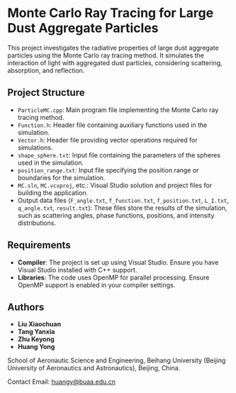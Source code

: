 # Monte Carlo Ray Tracing for Large Dust Aggregate Particles

This project investigates the radiative properties of large dust aggregate particles using the Monte Carlo ray tracing method. It simulates the interaction of light with aggregated dust particles, considering scattering, absorption, and reflection.

## Project Structure

- `ParticleMC.cpp`: Main program file implementing the Monte Carlo ray tracing method.
- `Function.h`: Header file containing auxiliary functions used in the simulation.
- `Vector.h`: Header file providing vector operations required for simulations.
- `shape_sphere.txt`: Input file containing the parameters of the spheres used in the simulation.
- `position_range.txt`: Input file specifying the position range or boundaries for the simulation.
- `MC.sln`, `MC.vcxproj`, etc.: Visual Studio solution and project files for building the application.
- Output data files (`F_angle.txt`, `f_function.txt`, `f_position.txt`, `L_I.txt`, `q_angle.txt`, `result.txt`): These files store the results of the simulation, such as scattering angles, phase functions, positions, and intensity distributions.

## Requirements

- **Compiler**: The project is set up using Visual Studio. Ensure you have Visual Studio installed with C++ support.
- **Libraries**: The code uses OpenMP for parallel processing. Ensure OpenMP support is enabled in your compiler settings.


## Authors

- **Liu Xiaochuan**
- **Tang Yanxia**
- **Zhu Keyong**
- **Huang Yong**

School of Aeronautic Science and Engineering, Beihang University (Beijing University of Aeronautics and Astronautics), Beijing, China.

Contact Email: huangy@buaa.edu.cn
